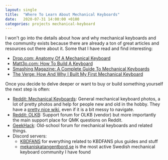 ```yaml
---
layout: single
title:  "Where To Learn About Mechanical Keyboards"
date:   2020-07-31 14:00:00 +0100
categories: projects mechanical-keyboard
---
```


I won't go into the details about how and why mechanical keyboards and the community exists because there are already a ton of great articles and resources out there about it. Some that I have read and find interesting:

- [Drop.com: Anatomy Of A Mechanical Keyboard](https://drop.com/talk/10016/anatomy-of-a-mechanical-keyboard)
- [Matt3o.com: How To Build A Keyboard](https://matt3o.com/all-you-need-to-build-a-custom-keyboard/)
- [Smashing Magazine: A Complete Guide To Mechanical Keyboards](https://www.smashingmagazine.com/2020/05/complete-guide-mechanical-keyboards/
)
- [The Verge: How And Why I Built My First Mechanical Keyboard](https://www.theverge.com/2019/6/21/18683728/mechanical-keyboard-diy-building-guide-how-to-75-percent-pcb-case-zealio-keyswitches-zealpc)

Once you decide to delve deeper or want to buy or build something yourself the next step is often:
- [Reddit: Mechanical Keyboards](https://www.reddit.com/r/MechanicalKeyboards/): General mechanical keyboard photos, a lot of pretty photos and help for people new and old in the hobby. They have a [pretty nice wiki](https://www.reddit.com/r/MechanicalKeyboards/wiki/index), even if it is a bit messy to navigate.
- [Reddit: OLKB](https://www.reddit.com/r/olkb/): Support forum for OLKB (vendor) but more importantly the main support place for QMK questions on Reddit.
- [GeekHack](https://geekhack.org/index.php): Old-school forum for mechanical keyboards and related things.
- Discord servers:
  - [KBDFANS](https://discord.gg/kbdfans) for everything related to KBDFANS plus guides and stuff
  - [mekaniskatangentbord.se](http://mekaniskatangentbord.se) is the most active Swedish mechanical keyboard community I have found